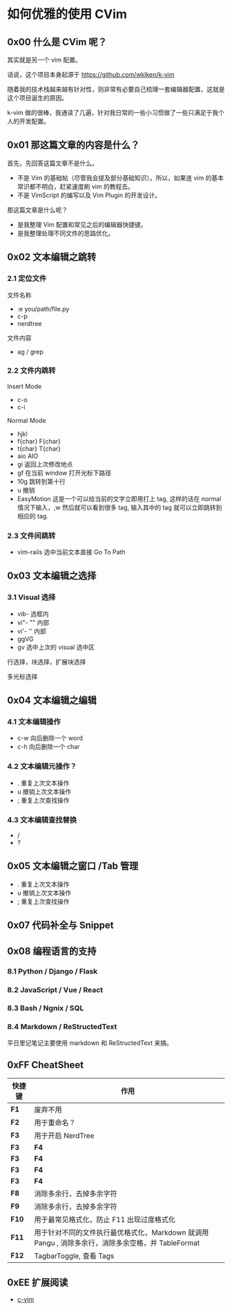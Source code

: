 # 如何优雅的使用 CVim

## 0x00 什么是 CVim 呢？

其实就是另一个 vim 配置。

话说，这个项目本身起源于 https://github.com/wklken/k-vim

随着我的技术栈越来越有针对性，则非常有必要自己梳理一套编辑器配置，这就是这个项目诞生的原因。

k-vim 做的很棒，我通读了几遍，针对我日常的一些小习惯做了一些只满足于我个人的开发配置。

## 0x01 那这篇文章的内容是什么？

首先，先回答这篇文章不是什么。

* 不是 Vim 的基础帖（尽管我会提及部分基础知识）。所以，如果连 vim 的基本常识都不明白，赶紧速度刷 vim 的教程去。
* 不是 VimScript 的编写以及 Vim Plugin 的开发设计。

那这篇文章是什么呢？

* 是我整理 Vim 配置和常见之后的编辑器快捷键。
* 是我整理处理不同文件的思路优化。

## 0x02 文本编辑之跳转

### 2.1 定位文件

文件名称

* :e you/path/file.py
* c-p
* nerdtree

文件内容

* ag / grep

### 2.2 文件内跳转

Insert Mode

* c-o
* c-i

Normal Mode

* hjkl
* f{char} F{char}
* t{char} T{char}
* aio AIO
* gi 返回上次修改地点
* gf 在当前 window 打开光标下路径
* 10g 跳转到第十行
* u 撤销
* EasyMotion 这是一个可以给当前的文字立即用打上 tag, 这样的话在 normal 情况下输入，,w 然后就可以看到很多 tag, 输入其中的 tag 就可以立即跳转到相应的 tag.

### 2.3 文件间跳转

* vim-rails 选中当前文本直接 Go To Path

## 0x03 文本编辑之选择

### 3.1 Visual 选择

* vib- 选框内
* vi"- "" 内部
* vi'- '' 内部
* ggVG
* gv 选中上次的 visual 选中区

行选择，块选择，扩展块选择

多光标选择

## 0x04 文本编辑之编辑

### 4.1 文本编辑操作

* c-w 向后删除一个 word
* c-h 向后删除一个 char

### 4.2 文本编辑元操作？

* . 重复上次文本操作
* u 撤销上次文本操作
* ; 重复上次查找操作

### 4.3 文本编辑查找替换

* /
* ?

## 0x05 文本编辑之窗口 /Tab 管理

* . 重复上次文本操作
* u 撤销上次文本操作
* ; 重复上次查找操作

## 0x07 代码补全与 Snippet

## 0x08 编程语言的支持

### 8.1 Python / Django / Flask

### 8.2 JavaScript / Vue / React

### 8.3 Bash / Ngnix / SQL

### 8.4 Markdown / ReStructedText

平日里记笔记主要使用 markdown 和 ReStructedText 来搞。

## 0xFF CheatSheet

| 快捷键  | 作用                                                                                               |
| ------- | -------------------------------------------------------------------------------------------------- |
| **F1**  | 废弃不用                                                                                           |
| **F2**  | 用于重命名？                                                                                       |
| **F3**  | 用于开启 NerdTree                                                                                  |
| **F3**  | **F4**                                                                                             |
| **F3**  | **F4**                                                                                             |
| **F3**  | **F4**                                                                                             |
| **F3**  | **F4**                                                                                             |
| **F8**  | 消除多余行，去掉多余字符                                                                           |
| **F9**  | 消除多余行，去掉多余字符                                                                           |
| **F10** | 用于最常见格式化，防止 F11 出现过度格式化                                                          |
| **F11** | 用于针对不同的文件执行最优格式化，Markdown 就调用 Pangu , 消除多余行，消除多余空格，并 TableFormat |
| **F12** | TagbarToggle, 查看 Tags                                                                            |

## 0xEE 扩展阅读

* [c-vim](https://github.com/twocucao/c-vim)
